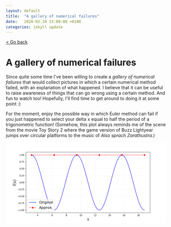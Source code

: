 ```yaml
---
layout: default
title:  "A gallery of numerical failures"
date:   2020-02-20 15:00:00 +0100
categories: jekyll update
---
```


<p>
   <a href="/science-docs/#blog">
      < Go back
  </a>
</p>

# A gallery of numerical failures

Since quite some time I've been willing to create a *gallery of numerical failures* that would collect pictures in which a certain numerical method failed, with an explanation of what happened. I believe that it can be useful to raise awareness of things that can go wrong using a certain method. And fun to watch too! Hopefully, I'll find time to get around to doing it at some point :)

For the moment, enjoy the possible way in which Euler method can fail if you just happened to select your delta x equal to half the period of a trigonometric function! (Somehow, this plot always reminds me of the scene from the movie Toy Story 2 where the game version of Buzz Lightyear jumps over circular platforms to the music of *Also sprach Zarathustra*.)

<p align="center">
  <img src="https://github.com/camillejr/numerical-methods/raw/master/numerical-integration/euler-method-sin-unfortunate.png">
</p>
